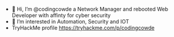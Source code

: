 - 👋 Hi, I’m @codingcowde a Network Manager and rebooted Web Developer with affinty for cyber security
- 👀 I’m interested in Automation, Security and IOT
- TryHackMe profile https://tryhackme.com/p/codingcowde
<!--- - 💞️ I’m looking to collaborate on ... ---
- 📫 git@codingcow.de

<!---
codingcowde/codingcowde is a ✨ special ✨ repository because its `README.md` (this file) appears on your GitHub profile.
You can click the Preview link to take a look at your changes.
--->
